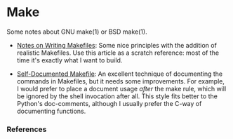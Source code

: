 Make
====

Some notes about GNU make(1) or BSD make(1).

 - [Notes on Writing Makefiles][1]:
   Some nice principles with the addition of realistic Makefiles.
   Use this article as a scratch reference:  most of the time it's exactly
   what I want to build.

 - [Self-Documented Makefile][2]:
   An excellent technique of documenting the commands in Makefiles, but
   it needs some improvements.  For example, I would prefer to place a document
   usage *after* the make rule, which will be ignored by the shell invocation
   after all.  This style fits better to the Python's doc-comments, although I
   usually prefer the C-way of documenting functions.


### References

[1]:	http://eigenstate.org/notes/makefiles
[2]:	http://marmelab.com/blog/2016/02/29/auto-documented-makefile.html
